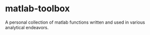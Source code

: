 # matlab-toolbox
A personal collection of matlab functions written and used in various analytical endeavors.
